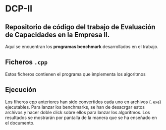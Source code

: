 # DCP-II
Repositorio de código del trabajo de Evaluación de Capacidades en la Empresa II.
--
Aquí se encuentran los **programas benchmark** desarrollados en el trabajo.

## Ficheros `.cpp`

Estos ficheros contienen el programa que implementa los algoritmos

## Ejecución

Los fiheros cpp anteriores han sido convertidos cada uno en archivos (`.exe`) ejecutables. Para lanzar los benchmarks, se han de desacrgar estos archivos y hacer doble click sobre ellos para lanzar los algoritmos. Los resultados se mostrarán por pantalla de la manera que se ha enseñado en el documento.
